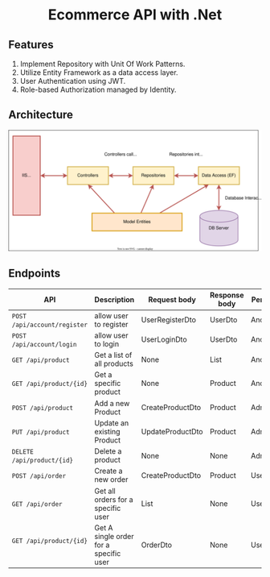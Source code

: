 <h1 style="text-align: center">Ecommerce API with .Net</h1>

## Features 

1. Implement Repository with Unit Of Work Patterns.
2. Utilize Entity Framework as a data access layer.
3. User Authentication using JWT.
4. Role-based Authorization managed by Identity.

## Architecture

![](./arch.svg)

## Endpoints 

|API | Description | Request body | Response body | Permission | 
|--- | ---- | ---- | ---- | ---- | 
|`POST /api/account/register` | allow user to register | UserRegisterDto | UserDto| Anonymous | 
|`POST /api/account/login` | allow user to login | UserLoginDto | UserDto | Anonymous | 
|`GET /api/product` | Get a list of all products | None | List<Product> | Anonymous | 
|`GET /api/product/{id}` | Get a specific product | None | Product | Anonymous | 
|`POST /api/product` | Add a new Product | CreateProductDto | Product | Admin | 
|`PUT /api/product` | Update an existing Product &nbsp; | UpdateProductDto | Product | Admin |  
|`DELETE /api/product/{id}` &nbsp; &nbsp; | Delete a product &nbsp; &nbsp; | None | None| Admin | 
|`POST /api/order` | Create a new order | CreateProductDto | Product | User | 
|`GET /api/order` | Get all orders for a specific user &nbsp; | List<OrderDto> | None | User |  
|`GET /api/product/{id}` &nbsp; &nbsp; | Get A single order for a specific user &nbsp; &nbsp; | OrderDto | None| User | 
